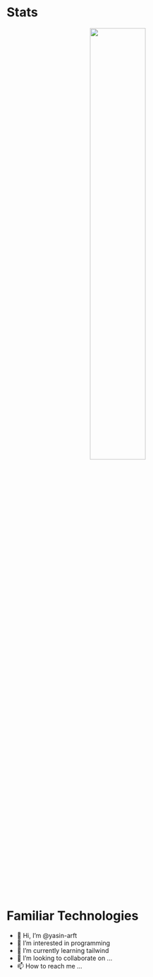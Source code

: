 # Stats
<p align="center">
  <img width="50%" src="https://github-readme-streak-stats.herokuapp.com?user=yasin-arft&theme=highcontrast&border_radius=8" />
</p>

# Familiar Technologies 
- 👋 Hi, I’m @yasin-arft
- 👀 I’m interested in programming
- 🌱 I’m currently learning tailwind
- 💞️ I’m looking to collaborate on ...
- 📫 How to reach me ...
